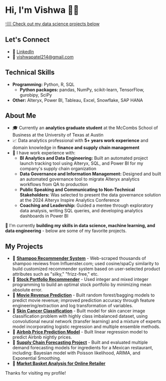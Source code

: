 # Hi, I'm Vishwa 👋🏽
[👇🏽 Check out my data science projects below](#my-projects)

## **Let's Connect**
- 🔗 [LinkedIn](https://www.linkedin.com/in/vishwa-patel)
- 📧 [vishwapatel214@gmail.com](mailto:vishwapatel214@gmail.com)

## **Technical Skills**
- **Programming:** Python, R, SQL
  - **Python packages:** pandas, NumPy, scikit-learn, TensorFlow, gurobipy, SciPy
- **Other:** Alteryx, Power BI, Tableau, Excel, Snowflake, SAP HANA 

## **About Me** 
- 🎓 Currently an **analytics graduate student** at the McCombs School of Business at the University of Texas at Austin
- 📈 Data analytics professional with **5+ years work experience** and domain knowledge in **finance and supply chain management**
- 💼 I have work experience with:
  - **BI Analytics and Data Engineering:** Built an automated project launch tracking tool using Alteryx, SQL, and Power BI for my company's supply chain organization
  - **Data Governance and Information Management:** Designed and built an automated governance tool to migrate Alteryx analytics workflows from QA to production
  - **Public Speaking and Communicating to Non-Technical Stakeholders:** Was selected to present the data governance solution at the 2024 Alteryx Inspire Analytics Conference
  - **Coaching and Leadership:** Guided a mentee through exploratory data analysis, writing SQL queries, and developing analytics dashboards in Power BI

🌱 I'm currently **building my skills in data science, machine learning, and data engineering** - below are some of my favorite projects.

## **My Projects**
- 🔗 **[Shampoo Recommender System](https://github.com/vishwapatel14/Shampoo-Recommender-System)** - Web-scraped thousands of shampoo reviews from Influenster.com; used cosine/spaCy similarity to build customized recommender system based on user-selected product attributes such as "silky," "frizz-free," etc.
- 🔗 **[Stock Portfolio Recommender](https://github.com/vishwapatel14/Stock-Portfolio-Optimization)** - Used integer and mixed integer programming to build an optimal stock portfolio by minimizing mean absolute error.
- 🔗 **[Movie Revenue Prediction](https://github.com/vishwapatel14/Movie-Revenue-Prediction)** - Built random forest/bagging models to predict movie revenue; improved prediction accuracy through feature engineering/extraction and log transformation of variables.
- 🔗 **[Skin Cancer Classification](https://github.com/vishwapatel14/Skin-Cancer-Classification-Model.git)** - Built model for skin cancer image classification problem with highly class imbalanced dataset, using convolutional neural network (transfer learning) and a mixture of experts model incorporating logistic regression and multiple ensemble methods.
- 🔗 **[Airbnb Price Prediction Model](https://github.com/vishwapatel14/Airbnb-Price-Prediction)** - Built linear regression model to predict Airbnb nightly prices.
- 🔗 **[Supply Chain Forecasting Project](https://github.com/ethanrwong/Supply-Chain-Analytics-Group-Project.git)** - Built and evaluated multiple demand forecasting models for ingredients for a Mexican restaurant, including: Bayesian model with Poisson likelihood, ARIMA, and Exponential Smoothing.
- 🔗 **[Market Basket Analysis for Online Retailer](https://github.com/vishwapatel14/Online-Retailer-Market-Basket-Analysis)**

<!-- TODO: Add future projects here -->

Thanks for visiting my profile!
